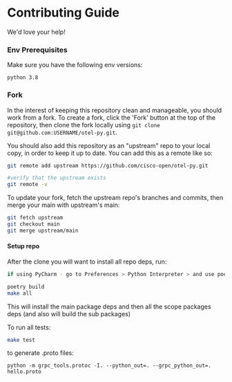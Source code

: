 # Contributing Guide

We'd love your help!

### Env Prerequisites

Make sure you have the following env versions:

```shell
python 3.8
```

### Fork

In the interest of keeping this repository clean and manageable, you should work from a fork. To create a fork, click the 'Fork' button at the top of the repository, then clone the fork locally using `git clone git@github.com:USERNAME/otel-py.git`.

You should also add this repository as an "upstream" repo to your local copy, in order to keep it up to date. You can add this as a remote like so:

```bash
git remote add upstream https://github.com/cisco-open/otel-py.git

#verify that the upstream exists
git remote -v
```

To update your fork, fetch the upstream repo's branches and commits, then merge your main with upstream's main:

```bash
git fetch upstream
git checkout main
git merge upstream/main
```

#### Setup repo

After the clone you will want to install all repo deps, run:

```bash
if using PyCharm - go to Preferences > Python Interpreter > and use poetry interpreter.

poetry build
make all
```

This will install the main package deps and then all the scope packages deps (and also will build the sub packages)

To run all tests:

```bash
make test
```

to generate .proto files:
```
python -m grpc_tools.protoc -I. --python_out=. --grpc_python_out=. hello.proto
```
